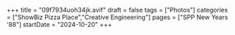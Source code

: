 +++
title = "09f7934uoh34jk.avif"
draft = false
tags = ["Photos"]
categories = ["ShowBiz Pizza Place","Creative Engineering"]
pages = ["SPP New Years '88"]
startDate = "2024-10-20"
+++
